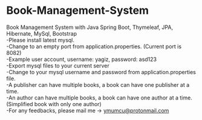 # Book-Management-System
Book Management System with Java Spring Boot, Thymeleaf, JPA, Hibernate, MySql, Bootstrap <br />
-Please install latest mysql. <br />
-Change to an empty port from application.properties. (Current port is 8082) <br />
-Example user account, username: yagiz, password: asd123 <br />
-Export mysql files to your current server <br />
-Change to your mysql username and password from application.properties file. <br />
-A publisher can have multiple books, a book can have one publisher at a time. <br />
-An author can have multiple books, a book can have one author at a time. (Simplified book with only one author)<br />
-For any feedbacks, please mail me -> ymumcu@protonmail.com <br />

